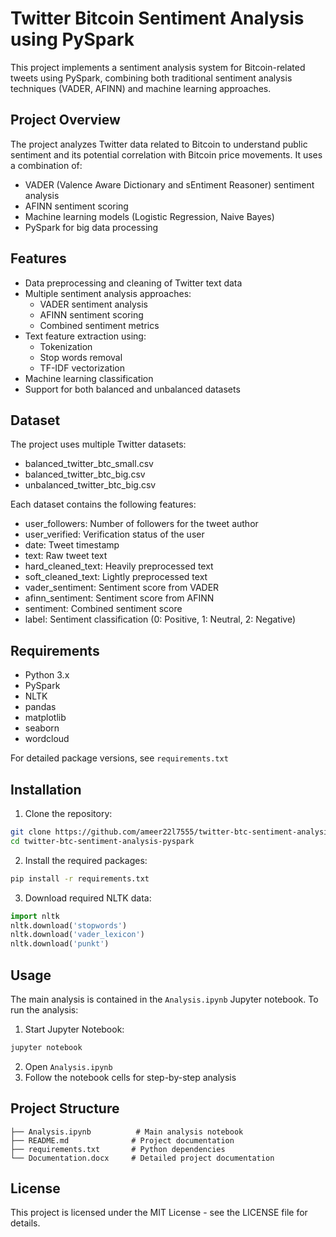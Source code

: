 # Twitter Bitcoin Sentiment Analysis using PySpark

This project implements a sentiment analysis system for Bitcoin-related tweets using PySpark, combining both traditional sentiment analysis techniques (VADER, AFINN) and machine learning approaches.

## Project Overview

The project analyzes Twitter data related to Bitcoin to understand public sentiment and its potential correlation with Bitcoin price movements. It uses a combination of:
- VADER (Valence Aware Dictionary and sEntiment Reasoner) sentiment analysis
- AFINN sentiment scoring
- Machine learning models (Logistic Regression, Naive Bayes)
- PySpark for big data processing

## Features

- Data preprocessing and cleaning of Twitter text data
- Multiple sentiment analysis approaches:
  - VADER sentiment analysis
  - AFINN sentiment scoring
  - Combined sentiment metrics
- Text feature extraction using:
  - Tokenization
  - Stop words removal
  - TF-IDF vectorization
- Machine learning classification
- Support for both balanced and unbalanced datasets

## Dataset

The project uses multiple Twitter datasets:
- balanced_twitter_btc_small.csv
- balanced_twitter_btc_big.csv
- unbalanced_twitter_btc_big.csv

Each dataset contains the following features:
- user_followers: Number of followers for the tweet author
- user_verified: Verification status of the user
- date: Tweet timestamp
- text: Raw tweet text
- hard_cleaned_text: Heavily preprocessed text
- soft_cleaned_text: Lightly preprocessed text
- vader_sentiment: Sentiment score from VADER
- afinn_sentiment: Sentiment score from AFINN
- sentiment: Combined sentiment score
- label: Sentiment classification (0: Positive, 1: Neutral, 2: Negative)

## Requirements

- Python 3.x
- PySpark
- NLTK
- pandas
- matplotlib
- seaborn
- wordcloud

For detailed package versions, see `requirements.txt`

## Installation

1. Clone the repository:
```bash
git clone https://github.com/ameer22l7555/twitter-btc-sentiment-analysis-pyspark.git
cd twitter-btc-sentiment-analysis-pyspark
```

2. Install the required packages:
```bash
pip install -r requirements.txt
```

3. Download required NLTK data:
```python
import nltk
nltk.download('stopwords')
nltk.download('vader_lexicon')
nltk.download('punkt')
```

## Usage

The main analysis is contained in the `Analysis.ipynb` Jupyter notebook. To run the analysis:

1. Start Jupyter Notebook:
```bash
jupyter notebook
```

2. Open `Analysis.ipynb`
3. Follow the notebook cells for step-by-step analysis

## Project Structure

```
├── Analysis.ipynb          # Main analysis notebook
├── README.md              # Project documentation
├── requirements.txt       # Python dependencies
└── Documentation.docx     # Detailed project documentation
```

## License

This project is licensed under the MIT License - see the LICENSE file for details.